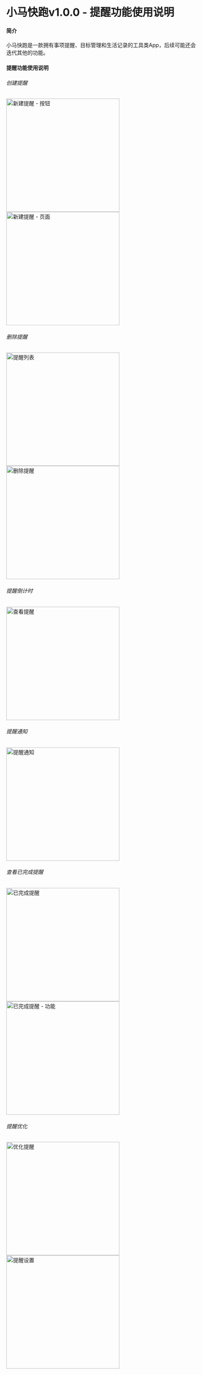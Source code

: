 # 小马快跑v1.0.0 - 提醒功能使用说明

#### 简介

小马快跑是一款拥有事项提醒、目标管理和生活记录的工具类App，后续可能还会迭代其他的功能。

#### 提醒功能使用说明

###### 创建提醒

<img src="instructions/img/remind/新建提醒 - 按钮.jpg" alt="新建提醒 - 按钮" width="300"/><img src="instructions/img/remind/新建提醒 - 页面.jpg" alt="新建提醒 - 页面" width="300"/>

###### 删除提醒

<img src="instructions/img/remind/提醒列表.jpg" alt="提醒列表" width="300"/><img src="instructions/img/remind/删除提醒.jpg" alt="删除提醒" width="300"/>

###### 提醒倒计时

<img src="instructions/img/remind/查看提醒.jpg" alt="查看提醒" width="300"/>

###### 提醒通知

<img src="instructions/img/remind/提醒通知.jpg" alt="提醒通知" width="300"/>

###### 查看已完成提醒

<img src="instructions/img/remind/已完成提醒.jpg" alt="已完成提醒" width="300"/><img src="instructions/img/remind/已完成提醒 - 功能.jpg" alt="已完成提醒 - 功能" width="300"/>

###### 提醒优化

<img src="instructions/img/remind/优化提醒.jpg" alt="优化提醒" width="300"/><img src="instructions/img/remind/提醒设置.jpg" alt="提醒设置" width="300"/>
